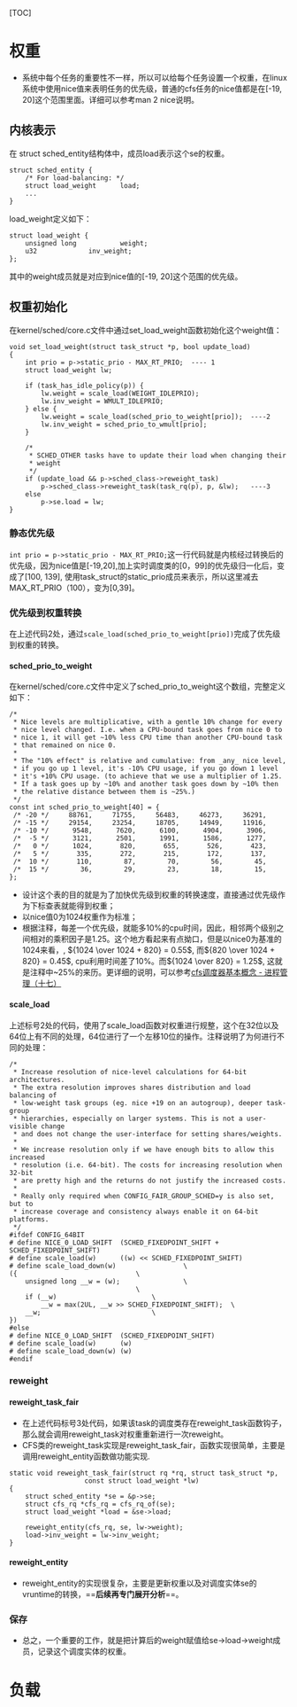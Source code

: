 [TOC]
# 权重
- 系统中每个任务的重要性不一样，所以可以给每个任务设置一个权重，在linux系统中使用nice值来表明任务的优先级，普通的cfs任务的nice值都是在[-19, 20]这个范围里面。详细可以参考man 2 nice说明。
## 内核表示
在 struct sched_entity结构体中，成员load表示这个se的权重。
```
struct sched_entity {
	/* For load-balancing: */
	struct load_weight		load;
    ...
}
```
load_weight定义如下：
```
struct load_weight {
	unsigned long			weight;
	u32				inv_weight;
};
```
其中的weight成员就是对应到nice值的[-19, 20]这个范围的优先级。
## 权重初始化
在kernel/sched/core.c文件中通过set_load_weight函数初始化这个weight值：
```
void set_load_weight(struct task_struct *p, bool update_load)
{
	int prio = p->static_prio - MAX_RT_PRIO;  ---- 1
	struct load_weight lw;

	if (task_has_idle_policy(p)) {
		lw.weight = scale_load(WEIGHT_IDLEPRIO);
		lw.inv_weight = WMULT_IDLEPRIO;
	} else {
		lw.weight = scale_load(sched_prio_to_weight[prio]);  ----2
		lw.inv_weight = sched_prio_to_wmult[prio];
	}

	/*
	 * SCHED_OTHER tasks have to update their load when changing their
	 * weight
	 */
	if (update_load && p->sched_class->reweight_task)
		p->sched_class->reweight_task(task_rq(p), p, &lw);   ----3
	else
		p->se.load = lw;
}
```
### 静态优先级
`int prio = p->static_prio - MAX_RT_PRIO;`这一行代码就是内核经过转换后的优先级，因为nice值是[-19,20],加上实时调度类的[0，99]的优先级归一化后，变成了[100, 139], 使用task_struct的static_prio成员来表示，所以这里减去MAX_RT_PRIO（100），变为[0,39]。
### 优先级到权重转换
在上述代码2处，通过`scale_load(sched_prio_to_weight[prio])`完成了优先级到权重的转换。
#### sched_prio_to_weight
在kernel/sched/core.c文件中定义了sched_prio_to_weight这个数组，完整定义如下：
```
/*
 * Nice levels are multiplicative, with a gentle 10% change for every
 * nice level changed. I.e. when a CPU-bound task goes from nice 0 to
 * nice 1, it will get ~10% less CPU time than another CPU-bound task
 * that remained on nice 0.
 *
 * The "10% effect" is relative and cumulative: from _any_ nice level,
 * if you go up 1 level, it's -10% CPU usage, if you go down 1 level
 * it's +10% CPU usage. (to achieve that we use a multiplier of 1.25.
 * If a task goes up by ~10% and another task goes down by ~10% then
 * the relative distance between them is ~25%.)
 */
const int sched_prio_to_weight[40] = {
 /* -20 */     88761,     71755,     56483,     46273,     36291,
 /* -15 */     29154,     23254,     18705,     14949,     11916,
 /* -10 */      9548,      7620,      6100,      4904,      3906,
 /*  -5 */      3121,      2501,      1991,      1586,      1277,
 /*   0 */      1024,       820,       655,       526,       423,
 /*   5 */       335,       272,       215,       172,       137,
 /*  10 */       110,        87,        70,        56,        45,
 /*  15 */        36,        29,        23,        18,        15,
};
```
- 设计这个表的目的就是为了加快优先级到权重的转换速度，直接通过优先级作为下标查表就能得到权重；
- 以nice值0为1024权重作为标准；
- 根据注释，每差一个优先级，就能多10%的cpu时间，因此，相邻两个级别之间相对的乘积因子是1.25。这个地方看起来有点拗口，但是以nice0为基准的1024来看，, ${1024 \over 1024 + 820} = 0.55$, 而${820 \over 1024 + 820} = 0.45$, cpu利用时间差了10%。而${1024 \over 820} = 1.25$, 这就是注释中~25%的来历。更详细的说明，可以参考[cfs调度器基本概念 - 进程管理（十七）](https://blog.csdn.net/u012294613/article/details/124221090)
#### scale_load
上述标号2处的代码，使用了scale_load函数对权重进行规整，这个在32位以及64位上有不同的处理，64位进行了一个左移10位的操作。注释说明了为何进行不同的处理：
```
/*
 * Increase resolution of nice-level calculations for 64-bit architectures.
 * The extra resolution improves shares distribution and load balancing of
 * low-weight task groups (eg. nice +19 on an autogroup), deeper task-group
 * hierarchies, especially on larger systems. This is not a user-visible change
 * and does not change the user-interface for setting shares/weights.
 *
 * We increase resolution only if we have enough bits to allow this increased
 * resolution (i.e. 64-bit). The costs for increasing resolution when 32-bit
 * are pretty high and the returns do not justify the increased costs.
 *
 * Really only required when CONFIG_FAIR_GROUP_SCHED=y is also set, but to
 * increase coverage and consistency always enable it on 64-bit platforms.
 */
#ifdef CONFIG_64BIT
# define NICE_0_LOAD_SHIFT	(SCHED_FIXEDPOINT_SHIFT + SCHED_FIXEDPOINT_SHIFT)
# define scale_load(w)		((w) << SCHED_FIXEDPOINT_SHIFT)
# define scale_load_down(w)					\
({								\
	unsigned long __w = (w);				\
								\
	if (__w)						\
		__w = max(2UL, __w >> SCHED_FIXEDPOINT_SHIFT);	\
	__w;							\
})
#else
# define NICE_0_LOAD_SHIFT	(SCHED_FIXEDPOINT_SHIFT)
# define scale_load(w)		(w)
# define scale_load_down(w)	(w)
#endif
```
### reweight
#### reweight_task_fair
- 在上述代码标号3处代码，如果该task的调度类存在reweight_task函数钩子，那么就会调用reweight_task对权重重新进行一次reweight。
- CFS类的reweight_task实现是reweight_task_fair，函数实现很简单，主要是调用reweight_entity函数做功能实现.
```
static void reweight_task_fair(struct rq *rq, struct task_struct *p,
			       const struct load_weight *lw)
{
	struct sched_entity *se = &p->se;
	struct cfs_rq *cfs_rq = cfs_rq_of(se);
	struct load_weight *load = &se->load;

	reweight_entity(cfs_rq, se, lw->weight);
	load->inv_weight = lw->inv_weight;
}
```
#### reweight_entity
- reweight_entity的实现很复杂，主要是更新权重以及对调度实体se的vruntime的转换，==**后续再专门展开分析**==。
### 保存
- 总之，一个重要的工作，就是把计算后的weight赋值给se->load->weight成员，记录这个调度实体的权重。
# 负载